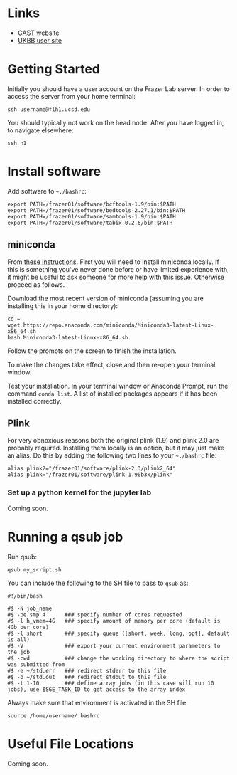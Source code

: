 # Links
- [CAST website](https://admixgenomics.ucsd.edu/)
- [UKBB user site](https://bbams.ndph.ox.ac.uk/ams/researcher_home.jsp)

# Getting Started

Initially you should have a user account on the Frazer Lab server. In order to access the server from your home terminal:
```
ssh username@flh1.ucsd.edu
```
You should typically not work on the head node. After you have logged in, to navigate elsewhere:
```
ssh n1
```

# Install software

Add software to `~./bashrc`:
```
export PATH=/frazer01/software/bcftools-1.9/bin:$PATH
export PATH=/frazer01/software/bedtools-2.27.1/bin:$PATH
export PATH=/frazer01/software/samtools-1.9/bin:$PATH
export PATH=/frazer0l/software/tabix-0.2.6/bin:$PATH
```

## miniconda 

From [these instructions](https://docs.conda.io/projects/conda/en/latest/user-guide/install/linux.html). First you will need to install miniconda locally. If this is something you've never done before or have limited experience with, it might be useful to ask someone for more help with this issue. Otherwise proceed as follows.

Download the most recent version of miniconda (assuming you are installing this in your home directory):
```
cd ~
wget https://repo.anaconda.com/miniconda/Miniconda3-latest-Linux-x86_64.sh
bash Miniconda3-latest-Linux-x86_64.sh
```
Follow the prompts on the screen to finish the installation.

To make the changes take effect, close and then re-open your terminal window.

Test your installation. In your terminal window or Anaconda Prompt, run the command `conda list`. A list of installed packages appears if it has been installed correctly.


## Plink
For very obnoxious reasons both the original plink (1.9) and plink 2.0 are probably required. Installing them locally is an option, but it may just make an alias. Do this by adding the following two lines to your `~./bashrc` file:
```
alias plink2="/frazer01/software/plink-2.3/plink2_64"
alias plink="/frazer01/software/plink-1.90b3x/plink"
```


### Set up a python kernel for the jupyter lab
Coming soon.


# Running a qsub job
Run qsub:
```
qsub my_script.sh
```

You can include the following to the SH file to pass to `qsub` as:
```
#!/bin/bash

#$ -N job_name
#$ -pe smp 4      ### specify number of cores requested
#$ -l h_vmem=4G   ### specify amount of memory per core (default is 4Gb per core)
#$ -l short       ### specify queue ([short, week, long, opt], default is all)
#$ -V             ### export your current environment parameters to the job
#$ -cwd           ### change the working directory to where the script was submitted from
#$ -e ~/std.err   ### redirect stderr to this file
#$ -o ~/std.out   ### redirect stdout to this file
#$ -t 1-10        ### define array jobs (in this case will run 10 jobs), use $SGE_TASK_ID to get access to the array index
```

Always make sure that environment is activated in the SH file:
```
source /home/username/.bashrc
```


# Useful File Locations

Coming soon.
